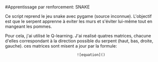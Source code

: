 #Apprentissage par renforcement: SNAKE

Ce script reprend le jeu snake avec pygame (source inconnue).
L'objectif est que le serpent apprenne à eviter les murs et s'éviter lui-même tout en mangeant les pommes.

Pour cela, j'ai utilisé le Q-learning.
J'ai realisé quatres matrices, chacune d'elles correspondant à la direction possible du serpent (haut, bas, droite, gauche).
ces matrices sont misent a jour par la formule:
                    
                                     ![equation]()